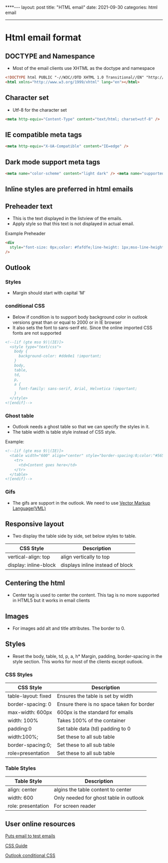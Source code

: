 \*\*\*\*---
layout: post
title: "HTML email"
date: 2021-09-30
categories: html email

---

# Html email format

## DOCTYPE and Namespance

- Most of the email clients use XHTML as the doctype and namespace

```html
<!DOCTYPE html PUBLIC "-//W3C//DTD XHTML 1.0 Transitional//EN" "http://www.w3.org/TR/xhtml1/DTD/xhtml1-transitional.dtd">
<html xmlns="http://www.w3.org/1999/xhtml" lang="en"></html>
```

## Character set

- Utf-8 for the character set

```html
<meta http-equiv="Content-Type" content="text/html; charset=utf-8" />
```

## IE compatible meta tags

```html
<meta http-equiv="X-UA-Compatible" content="IE=edge" />
```

## Dark mode support meta tags

```html
<meta name="color-scheme" content="light dark" /> <meta name="supported-color-schemes" content="light dark" />
```

## Inline styles are preferred in html emails

## Preheader text

- This is the text displayed in the listview of the emails.
- Apply style so that this text is not displayed in actual email.

Example Preheader

```html
<div
  style="font-size: 0px;color: #fafdfe;line-height: 1px;mso-line-height-rule:exactly;display: none;max-width: 0px;max-height: 0px;opacity: 0;overflow: hidden;mso-hide:all;"
/>
```

## Outlook

### Styles

- Margin should start with capital 'M'

### conditional CSS

- Below if condition is to support body background color in outlook versions great than or equal to 2000 or in IE browser
- It also sets the font to sans-serif etc. Since the online imported CSS fonts are not supported

```html
<!--[if (gte mso 9)|(IE)]>
  <style type="text/css">
    body {
      background-color: #dde0e1 !important;
    }
    body,
    table,
    td,
    p,
    a {
      font-family: sans-serif, Arial, Helvetica !important;
    }
  </style>
<![endif]-->
```

### Ghost table

- Outlook needs a ghost table so that we can specify the styles in it.
- The table width is table style instead of CSS style.

Example:

```html
<!--[if (gte mso 9)|(IE)]>
  <table width="600" align="center" style="border-spacing:0;color:"#565656" role="presentation">
    <tr>
      <td>Content goes here</td>
    </tr>
  </table>
<![endif]-->
```

### Gifs

- The gifs are support in the outlook. We need to use [Vector Markup Language(VML)](https://docs.microsoft.com/en-us/windows/win32/vml/web-workshop---specs---standards----introduction-to-vector-markup-language--vml-)

## Responsive layout

- Two display the table side by side, set below styles to table.

| CSS Style             | Description                      |
| --------------------- | -------------------------------- |
| vertical-align: top   | align vertically to top          |
| display: inline-block | displays inline instead of block |

## Centering the html

- Center tag is used to center the content. This tag is no more supported in HTML5 but it works in email clients

## Images

- For images add alt and title attributes. The border to 0.

## Styles

- Reset the body, table, td, p, a, h\* Margin, padding, border-spacing in the style section. This works for most of the clients except outlook.

### CSS Styles

| CSS Style           | Description                               |
| ------------------- | ----------------------------------------- |
| table-layout: fixed | Ensures the table is set by width         |
| border-spacing: 0   | Ensure there is no space taken for border |
| max-width: 600px    | 600px is the standard for emails          |
| width: 100%         | Takes 100% of the container               |
| padding:0           | Set table data (td) padding to 0          |
| width:100%;         | Set these to all sub table                |
| border-spacing:0;   | Set these to all sub table                |
| role=presentation   | Set these to all sub table                |

### Table Styles

| Table Style        | Description                            |
| ------------------ | -------------------------------------- |
| align: center      | algins the table content to center     |
| width: 600         | Only needed for ghost table in outlook |
| role: presentation | For screen reader                      |

## User online resources

[Puts email to test emails](https://putsmail.com/)

[CSS Guide](https://www.campaignmonitor.com/css/)

[Outlook conditional CSS](https://stackoverflow.design/email/base/mso/)
